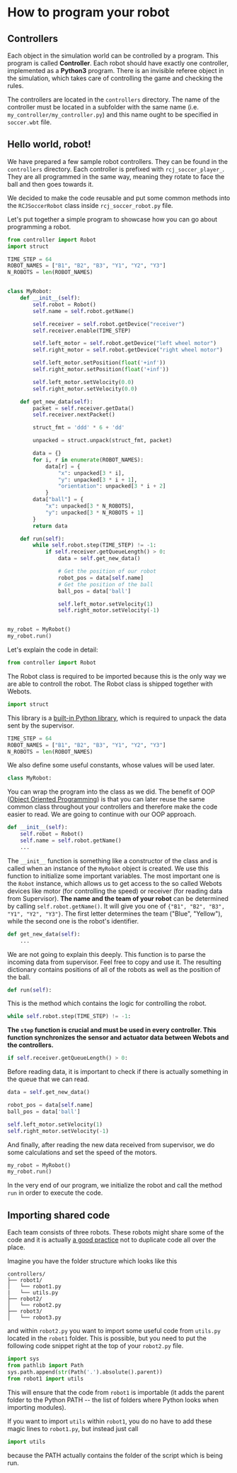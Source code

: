 # How to program your robot

## Controllers

Each object in the simulation world can be controlled by a program.
This program is called **Controller**. Each robot should have exactly
one controller, implemented as a **Python3** program. There is an invisible referee object in the simulation,
which takes care of controlling the game and checking the rules.

The controllers are located in the `controllers` directory. The name of the controller
must be located in a subfolder with the same name (i.e. `my_controller/my_controller.py`)
and this name ought to be specified in `soccer.wbt` file.

## Hello world, robot!

We have prepared a few sample robot controllers. They can be found in the `controllers`
directory. Each controller is prefixed with `rcj_soccer_player_`. They are all programmed in the same way,
meaning they rotate to face the ball and then goes towards it.

We decided to make the code reusable and put some common methods into
the `RCJSoccerRobot` class inside `rcj_soccer_robot.py` file.

Let's put together a simple program to showcase how you can go about programming a robot.

```python
from controller import Robot
import struct

TIME_STEP = 64
ROBOT_NAMES = ["B1", "B2", "B3", "Y1", "Y2", "Y3"]
N_ROBOTS = len(ROBOT_NAMES)


class MyRobot:
    def __init__(self):
        self.robot = Robot()
        self.name = self.robot.getName()

        self.receiver = self.robot.getDevice("receiver")
        self.receiver.enable(TIME_STEP)

        self.left_motor = self.robot.getDevice("left wheel motor")
        self.right_motor = self.robot.getDevice("right wheel motor")

        self.left_motor.setPosition(float('+inf'))
        self.right_motor.setPosition(float('+inf'))

        self.left_motor.setVelocity(0.0)
        self.right_motor.setVelocity(0.0)

    def get_new_data(self):
        packet = self.receiver.getData()
        self.receiver.nextPacket()

        struct_fmt = 'ddd' * 6 + 'dd'

        unpacked = struct.unpack(struct_fmt, packet)

        data = {}
        for i, r in enumerate(ROBOT_NAMES):
            data[r] = {
                "x": unpacked[3 * i],
                "y": unpacked[3 * i + 1],
                "orientation": unpacked[3 * i + 2]
            }
        data["ball"] = {
            "x": unpacked[3 * N_ROBOTS],
            "y": unpacked[3 * N_ROBOTS + 1]
        }
        return data

    def run(self):
        while self.robot.step(TIME_STEP) != -1:
            if self.receiver.getQueueLength() > 0:
                data = self.get_new_data()

                # Get the position of our robot
                robot_pos = data[self.name]
                # Get the position of the ball
                ball_pos = data['ball']

                self.left_motor.setVelocity(1)
                self.right_motor.setVelocity(-1)


my_robot = MyRobot()
my_robot.run()
```

Let's explain the code in detail:

```python
from controller import Robot
```

The Robot class is required to be imported because this is the only way we are able
to controll the robot. The Robot class is shipped together with Webots.

```python
import struct
```

This library is a [built-in Python library](https://docs.python.org/3/library/struct.html), which is required to unpack the data sent by
the supervisor.

```python
TIME_STEP = 64
ROBOT_NAMES = ["B1", "B2", "B3", "Y1", "Y2", "Y3"]
N_ROBOTS = len(ROBOT_NAMES)
```

We also define some useful constants, whose values will be used later.

```python
class MyRobot:
```

You can wrap the program into the class as we did. The benefit of OOP
([Object Oriented Programming](https://realpython.com/python3-object-oriented-programming/)) is that you can later reuse the same common class
throughout your controllers and therefore make the code easier to read. We are
going to continue with our OOP approach.

```python
def __init__(self):
    self.robot = Robot()
    self.name = self.robot.getName()
    ...
```

The `__init__` function is something like a constructor of the class and is called when an instance of the `MyRobot` object
is created. We use this function to initialize some important variables. The most important one
is the `Robot` instance, which allows us to get access to the so called Webots devices
like motor (for controlling the speed) or receiver (for reading data from Supervisor).
**The name and the team of your robot** can be determined by calling `self.robot.getName()`.
It will give you one of `{"B1", "B2", "B3", "Y1", "Y2", "Y3"}`. The first letter determines
the team ("Blue", "Yellow"), while the second one is the robot's identifier.

```python
def get_new_data(self):
    ...
```

We are not going to explain this deeply. This function is to parse the incoming
data from supervisor. Feel free to copy and use it. The resulting dictionary
contains positions of all of the robots as well as the position of the ball.

```python
def run(self):
```

This is the method which contains the logic for controlling the robot.

```python
while self.robot.step(TIME_STEP) != -1:
```

**The `step` function is crucial and must be used in every controller.
This function synchronizes the sensor and actuator data between Webots and the controllers.**


```python
if self.receiver.getQueueLength() > 0:
```

Before reading data, it is important to check if there is actually something
in the queue that we can read.

```python
data = self.get_new_data()

robot_pos = data[self.name]
ball_pos = data['ball']

self.left_motor.setVelocity(1)
self.right_motor.setVelocity(-1)
```

And finally, after reading the new data received from supervisor, we do some calculations
and set the speed of the motors.

```python
my_robot = MyRobot()
my_robot.run()
```

In the very end of our program, we initialize the robot and call the method `run`
in order to execute the code.


## Importing shared code

Each team consists of three robots. These robots might share some of the code
and it is  actually [a good practice](https://en.wikipedia.org/wiki/Don%27t_repeat_yourself) not to duplicate code all over the place.

Imagine you have the folder structure which looks like this

```
controllers/
├── robot1/
│   └── robot1.py
|   └── utils.py
├── robot2/
│   └── robot2.py
├── robot3/
│   └── robot3.py
```

and within `robot2.py` you want to import some useful code from `utils.py`
located in the `robot1` folder. This is possible, but you need to put the following code snippet right at the 
top of your `robot2.py` file.

```python
import sys
from pathlib import Path
sys.path.append(str(Path('.').absolute().parent))
from robot1 import utils
```

This will ensure that the code from `robot1` is importable (it adds the parent folder
to the Python PATH -- the list of folders where Python looks when importing modules).

If you want to import `utils` within `robot1`, you do no have to add these
magic lines to `robot1.py`, but instead just call

```python
import utils
```

because the PATH actually contains the folder of the script which is being run.
